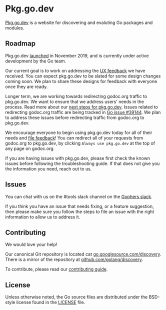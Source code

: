 # Pkg.go.dev

[Pkg.go.dev](https://pkg.go.dev) is a website for discovering and evaluting Go
packages and modules.

## Roadmap

Pkg.go.dev [launched](https://groups.google.com/g/golang-announce/c/OW8bHSryLIc)
in November 2019, and is currently under active development by the Go team.

Our current goal is to work on addressing the
[UX feedback](https://github.com/golang/go/issues?q=is%3Aissue+is%3Aopen+label%3Ago.dev+label%3AUX)
we have received. You can expect pkg.go.dev to be slated for some design
changes coming soon. We plan to share these designs for feedback with everyone
once they are ready.

Longer term, we are working towards redirecting godoc.org traffic to
pkg.go.dev. We want to ensure that we address users' needs in the process. Read more
about our [next steps for pkg.go.dev](https://blog.golang.org/pkg.go.dev-2020).
Issues related to redirecting godoc.org traffic are being tracked
in [Go issue #39144](https://golang.org/issue/39144).
We plan to address these issues before redirecting traffic from godoc.org to
pkg.go.dev.

We encourage everyone to begin using pkg.go.dev today for all of their needs
and [file feedback](https://golang.org/s/discovery-feedback)! You can redirect
all of your requests from godoc.org to pkg.go.dev, by clicking
`Always use pkg.go.dev` at the top of any page on godoc.org.

If you are having issues with pkg.go.dev, please first check the known issues
before following the troubleshooting guide. If that does not give you the
information you need, reach out to us.

## Issues

You can chat with us on the #tools slack channel on
the [Gophers slack](https://invite.slack.golangbridge.org).

If you think you have an issue that needs fixing, or a feature suggestion, then
please make sure you follow the steps to file an issue with the right
information to allow us to address it.

## Contributing

We would love your help!

Our canonical Git repository is located
cat [go.googlesource.com/discovery](https://go.googlesource.com/discovery).
There is a mirror of the repository at
[github.com/golang/discovery](https://github.com/golang/discovery).

To contribute, please read our [contributing guide](CONTRIBUTING.md).

## License

Unless otherwise noted, the Go source files are distributed under the BSD-style
license found in the [LICENSE](LICENSE) file.
